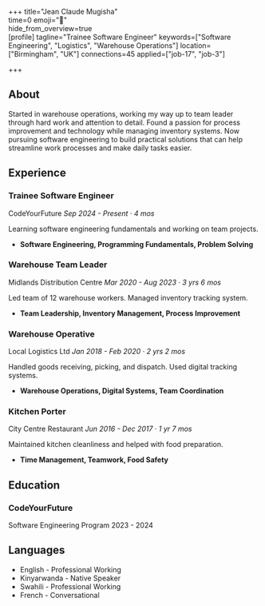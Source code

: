 +++ 
title="Jean Claude Mugisha"  
time=0 
emoji="👤"  
hide_from_overview=true  
[profile] 
tagline="Trainee Software Engineer" 
keywords=["Software Engineering", "Logistics", "Warehouse Operations"] 
location=["Birmingham", "UK"] 
connections=45 
applied=["job-17", "job-3"] 

+++

## About

Started in warehouse operations, working my way up to team leader through hard work and attention to detail. Found a passion for process improvement and technology while managing inventory systems. Now pursuing software engineering to build practical solutions that can help streamline work processes and make daily tasks easier.

## Experience

### Trainee Software Engineer

CodeYourFuture
_Sep 2024 - Present · 4 mos_

Learning software engineering fundamentals and working on team projects.

- **Software Engineering, Programming Fundamentals, Problem Solving**

### Warehouse Team Leader

Midlands Distribution Centre
_Mar 2020 - Aug 2023 · 3 yrs 6 mos_

Led team of 12 warehouse workers. Managed inventory tracking system.

- **Team Leadership, Inventory Management, Process Improvement**

### Warehouse Operative

Local Logistics Ltd
_Jan 2018 - Feb 2020 · 2 yrs 2 mos_

Handled goods receiving, picking, and dispatch. Used digital tracking systems.

- **Warehouse Operations, Digital Systems, Team Coordination**

### Kitchen Porter

City Centre Restaurant
_Jun 2016 - Dec 2017 · 1 yr 7 mos_

Maintained kitchen cleanliness and helped with food preparation.

- **Time Management, Teamwork, Food Safety**

## Education

### CodeYourFuture

Software Engineering Program
2023 - 2024

## Languages

- English - Professional Working
- Kinyarwanda - Native Speaker
- Swahili - Professional Working
- French - Conversational
